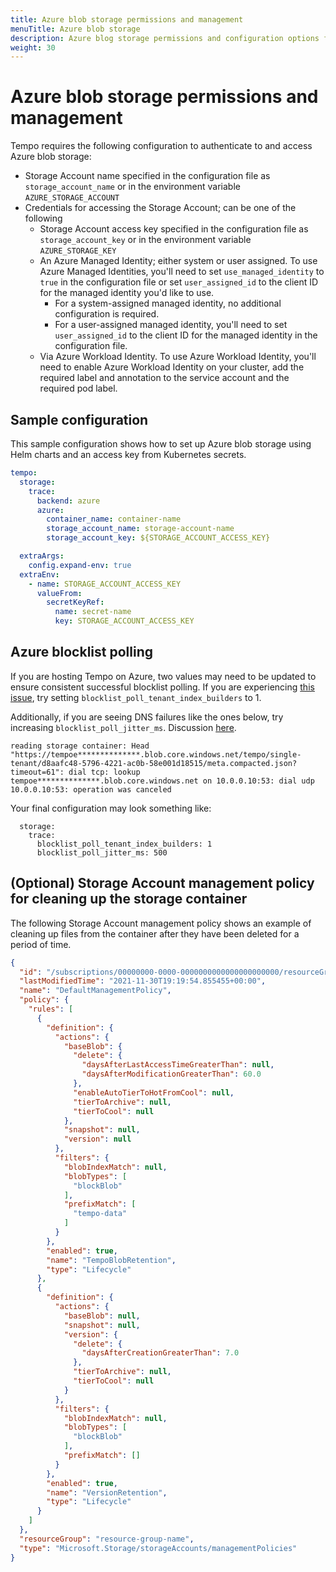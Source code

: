 ```yaml
---
title: Azure blob storage permissions and management
menuTitle: Azure blob storage
description: Azure blog storage permissions and configuration options for Tempo.
weight: 30
---
```


# Azure blob storage permissions and management

Tempo requires the following configuration to authenticate to and access Azure blob storage:

- Storage Account name specified in the configuration file as `storage_account_name` or in the environment variable `AZURE_STORAGE_ACCOUNT`
- Credentials for accessing the Storage Account; can be one of the following
  - Storage Account access key specified in the configuration file as `storage_account_key` or in the environment variable `AZURE_STORAGE_KEY`
  - An Azure Managed Identity; either system or user assigned. To use Azure Managed Identities, you'll need to set `use_managed_identity` to `true` in the configuration file or set `user_assigned_id` to the client ID for the managed identity you'd like to use.
      - For a system-assigned managed identity, no additional configuration is required.
      - For a user-assigned managed identity, you'll need to set `user_assigned_id` to the client ID for the managed identity in the configuration file.
  - Via Azure Workload Identity. To use Azure Workload Identity, you'll need to enable Azure Workload Identity on your cluster, add the required label and annotation to the service account and the required pod label.

## Sample configuration

This sample configuration shows how to set up Azure blob storage using Helm charts and an access key from Kubernetes secrets.

```yaml
tempo:
  storage:
    trace:
      backend: azure
      azure:
        container_name: container-name
        storage_account_name: storage-account-name
        storage_account_key: ${STORAGE_ACCOUNT_ACCESS_KEY}

  extraArgs:
    config.expand-env: true
  extraEnv:
    - name: STORAGE_ACCOUNT_ACCESS_KEY
      valueFrom:
        secretKeyRef:
          name: secret-name
          key: STORAGE_ACCOUNT_ACCESS_KEY
```

## Azure blocklist polling

If you are hosting Tempo on Azure, two values may need to be updated to ensure consistent successful blocklist polling. If you are
experiencing [this issue](https://stackoverflow.com/questions/12917857/the-specified-block-list-is-invalid-while-uploading-blobs-in-parallel/55902744#55902744), try setting `blocklist_poll_tenant_index_builders` to 1.

Additionally, if you are seeing DNS failures like the ones below, try increasing `blocklist_poll_jitter_ms`. Discussion [here](https://github.com/grafana/tempo/issues/1462).
```
reading storage container: Head "https://tempoe**************.blob.core.windows.net/tempo/single-tenant/d8aafc48-5796-4221-ac0b-58e001d18515/meta.compacted.json?timeout=61": dial tcp: lookup tempoe**************.blob.core.windows.net on 10.0.0.10:53: dial udp 10.0.0.10:53: operation was canceled
```

Your final configuration may look something like:
```
  storage:
    trace:
      blocklist_poll_tenant_index_builders: 1
      blocklist_poll_jitter_ms: 500
```

## (Optional) Storage Account management policy for cleaning up the storage container

The following Storage Account management policy shows an example of cleaning up
files from the container after they have been deleted for a period of time.

```json
{
  "id": "/subscriptions/00000000-0000-0000000000000000000000/resourceGroups/resourceGroupName/providers/Microsoft.Storage/storageAccounts/accountName/managementPolicies/default",
  "lastModifiedTime": "2021-11-30T19:19:54.855455+00:00",
  "name": "DefaultManagementPolicy",
  "policy": {
    "rules": [
      {
        "definition": {
          "actions": {
            "baseBlob": {
              "delete": {
                "daysAfterLastAccessTimeGreaterThan": null,
                "daysAfterModificationGreaterThan": 60.0
              },
              "enableAutoTierToHotFromCool": null,
              "tierToArchive": null,
              "tierToCool": null
            },
            "snapshot": null,
            "version": null
          },
          "filters": {
            "blobIndexMatch": null,
            "blobTypes": [
              "blockBlob"
            ],
            "prefixMatch": [
              "tempo-data"
            ]
          }
        },
        "enabled": true,
        "name": "TempoBlobRetention",
        "type": "Lifecycle"
      },
      {
        "definition": {
          "actions": {
            "baseBlob": null,
            "snapshot": null,
            "version": {
              "delete": {
                "daysAfterCreationGreaterThan": 7.0
              },
              "tierToArchive": null,
              "tierToCool": null
            }
          },
          "filters": {
            "blobIndexMatch": null,
            "blobTypes": [
              "blockBlob"
            ],
            "prefixMatch": []
          }
        },
        "enabled": true,
        "name": "VersionRetention",
        "type": "Lifecycle"
      }
    ]
  },
  "resourceGroup": "resource-group-name",
  "type": "Microsoft.Storage/storageAccounts/managementPolicies"
}
```
